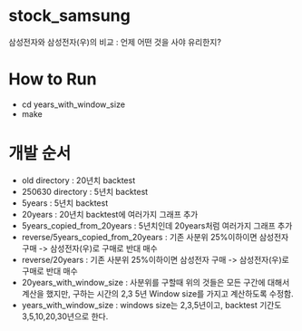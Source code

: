 # stock_samsung
삼성전자와 삼성전자(우)의 비교 : 언제 어떤 것을 사야 유리한지?

# How to Run
- cd years_with_window_size
- make

# 개발 순서
- old directory : 20년치 backtest
- 250630 directory : 5년치 backtest
- 5years : 5년치 backtest 
- 20years : 20년치 backtest에 여러가지 그래프 추가
- 5years_copied_from_20years : 5년치인데 20years처럼 여러가지 그래프 추가
- reverse/5years_copied_from_20years : 기존 사분위 25%이하이면 삼성전자 구매 -> 삼성전자(우)로 구매로 반대 매수
- reverse/20years : 기존 사분위 25%이하이면 삼성전자 구매 -> 삼성전자(우)로 구매로 반대 매수
- 20years_with_window_size : 사분위를 구할때 위의 것들은 모든 구간에 대해서 계산을 했지만, 구하는 시간의 2,3 5년 Window size를 가지고 계산하도록 수정함.
- years_with_window_size : windows size는 2,3,5년이고,  backtest 기간도 3,5,10,20,30년으로 한다.
